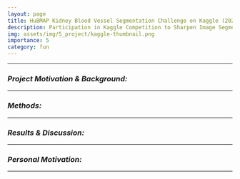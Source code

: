```yaml
---
layout: page
title: HuBMAP Kidney Blood Vessel Segmentation Challenge on Kaggle (2023)
description: Participation in Kaggle Competition to Sharpen Image Segmentation Technique
img: assets/img/5_project/kaggle-thumbnail.png
importance: 5
category: fun
---
```


---

### ***Project Motivation & Background:***


---

### ***Methods:***


---

### ***Results & Discussion:***


---

### ***Personal Motivation:***



---